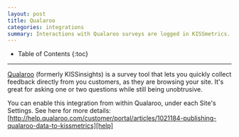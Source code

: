 ```yaml
---
layout: post
title: Qualaroo
categories: integrations
summary: Interactions with Qualaroo surveys are logged in KISSmetrics.
---
```

* Table of Contents
{:toc}
* * *

[Qualaroo][qua] (formerly KISSinsights) is a survey tool that lets you quickly collect feedback directly from you customers, as they are browsing your site. It's great for asking one or two questions while still being unobtrusive.

You can enable this integration from within Qualaroo, under each Site's Settings. See here for more details: [http://help.qualaroo.com/customer/portal/articles/1021184-publishing-qualaroo-data-to-kissmetrics][help]

[help]: http://help.qualaroo.com/customer/portal/articles/1021184-publishing-qualaroo-data-to-kissmetrics
[qua]: http://www.qualaroo.com
[support]: mailto:support@qualaroo.com